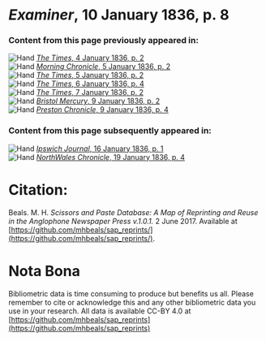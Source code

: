 # *Examiner*, 10 January 1836, p. 8  
  
### Content from this page previously appeared in:  
![Hand](http://scissorsandpaste.net/wp-content/uploads/2017/06/smallhandpointer.png) [*The Times*, 4 January 1836, p. 2](https://mhbeals.github.io/sap_html/The-Times/The-Times-4-January-1836-p-2)  
![Hand](http://scissorsandpaste.net/wp-content/uploads/2017/06/smallhandpointer.png) [*Morning Chronicle*, 5 January 1836, p. 2](https://mhbeals.github.io/sap_html/Morning-Chronicle/Morning-Chronicle-5-January-1836-p-2)  
![Hand](http://scissorsandpaste.net/wp-content/uploads/2017/06/smallhandpointer.png) [*The Times*, 5 January 1836, p. 2](https://mhbeals.github.io/sap_html/The-Times/The-Times-5-January-1836-p-2)  
![Hand](http://scissorsandpaste.net/wp-content/uploads/2017/06/smallhandpointer.png) [*The Times*, 6 January 1836, p. 4](https://mhbeals.github.io/sap_html/The-Times/The-Times-6-January-1836-p-4)  
![Hand](http://scissorsandpaste.net/wp-content/uploads/2017/06/smallhandpointer.png) [*The Times*, 7 January 1836, p. 2](https://mhbeals.github.io/sap_html/The-Times/The-Times-7-January-1836-p-2)  
![Hand](http://scissorsandpaste.net/wp-content/uploads/2017/06/smallhandpointer.png) [*Bristol Mercury*, 9 January 1836, p. 2](https://mhbeals.github.io/sap_html/Bristol-Mercury/Bristol-Mercury-9-January-1836-p-2)  
![Hand](http://scissorsandpaste.net/wp-content/uploads/2017/06/smallhandpointer.png) [*Preston Chronicle*, 9 January 1836, p. 4](https://mhbeals.github.io/sap_html/Preston-Chronicle/Preston-Chronicle-9-January-1836-p-4)  
  
### Content from this page subsequently appeared in:  
![Hand](http://scissorsandpaste.net/wp-content/uploads/2017/06/smallhandpointer.png) [*Ipswich Journal*, 16 January 1836, p. 1](https://mhbeals.github.io/sap_html/Ipswich-Journal/Ipswich-Journal-16-January-1836-p-1)  
![Hand](http://scissorsandpaste.net/wp-content/uploads/2017/06/smallhandpointer.png) [*NorthWales Chronicle*, 19 January 1836, p. 4](https://mhbeals.github.io/sap_html/NorthWales-Chronicle/NorthWales-Chronicle-19-January-1836-p-4)  


# Citation: 

Beals. M. H. *Scissors and Paste Database: A Map of Reprinting and Reuse in the Anglophone Newspaper Press v.1.0.1.* 2 June 2017. Available at [https://github.com/mhbeals/sap_reprints/](https://github.com/mhbeals/sap_reprints/). 

# Nota Bona

Bibliometric data is time consuming to produce but benefits us all. Please remember to cite or acknowledge this and any other bibliometric data you use in your research. All data is available CC-BY 4.0 at [https://github.com/mhbeals/sap_reprints](https://github.com/mhbeals/sap_reprints)